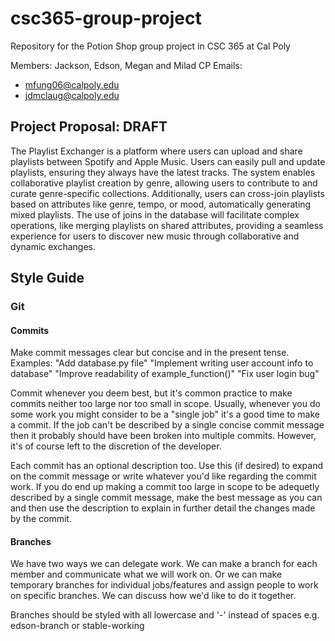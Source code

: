 # csc365-group-project
Repository for the Potion Shop group project in CSC 365 at Cal Poly  

Members: Jackson, Edson, Megan and Milad
CP Emails: 
- mfung06@calpoly.edu
- jdmclaug@calpoly.edu

## Project Proposal: DRAFT
The Playlist Exchanger is a platform where users can upload and share playlists between Spotify and Apple Music. Users can easily pull and update playlists, ensuring they always have the latest tracks. The system enables collaborative playlist creation by genre, allowing users to contribute to and curate genre-specific collections. Additionally, users can cross-join playlists based on attributes like genre, tempo, or mood, automatically generating mixed playlists. The use of joins in the database will facilitate complex operations, like merging playlists on shared attributes, providing a seamless experience for users to discover new music through collaborative and dynamic exchanges.

## Style Guide
### Git
#### Commits
Make commit messages clear but concise and in the present tense.  
Examples: "Add database.py file" "Implement writing user account info to database" "Improve readability of example_function()" "Fix user login bug"  

Commit whenever you deem best, but it's common practice to make commits neither too large nor too small in scope. Usually, whenever you do some work you might consider to be a "single job" it's a good time to make a commit. If the job can't be described by a single concise commit message then it probably should have been broken into multiple commits. However, it's of course left to the discretion of the developer.  

Each commit has an optional description too. Use this (if desired) to expand on the commit message or write whatever you'd like regarding the commit work. If you do end up making a commit too large in scope to be adequetly described by a single commit message, make the best message as you can and then use the description to explain in further detail the changes made by the commit.  
#### Branches
We have two ways we can delegate work. We can make a branch for each member and communicate what we will work on. Or we can make temporary branches for individual jobs/features and assign people to work on specific branches. We can discuss how we'd like to do it together.  

Branches should be styled with all lowercase and '-' instead of spaces e.g. edson-branch or stable-working
